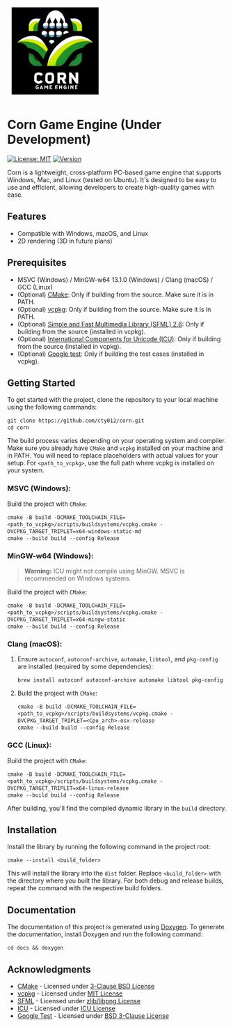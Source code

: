 <img src="../logo.png" width="200" style="margin: 10px;">

# Corn Game Engine (Under Development)
[![License: MIT](https://img.shields.io/badge/license-MIT-yellow.svg)](https://github.com/cty012/corn/blob/main/LICENSE)
[![Version](https://img.shields.io/badge/version-1.0.0-red.svg)](https://github.com/cty012/corn)

Corn is a lightweight, cross-platform PC-based game engine that supports Windows, Mac, and Linux (tested on Ubuntu).
It's designed to be easy to use and efficient, allowing developers to create high-quality games with ease.

## Features
- Compatible with Windows, macOS, and Linux
- 2D rendering (3D in future plans)

## Prerequisites
- MSVC (Windows) / MinGW-w64 13.1.0 (Windows) / Clang (macOS) / GCC (Linux)
- (Optional) [CMake](https://cmake.org/): Only if building from the source. Make sure it is in PATH.
- (Optional) [vcpkg](https://vcpkg.io/): Only if building from the source. Make sure it is in PATH.
- (Optional) [Simple and Fast Multimedia Library (SFML) 2.6](https://www.sfml-dev.org/): Only if building from the source (installed in vcpkg).
- (Optional) [International Components for Unicode (ICU)](https://icu.unicode.org/): Only if building from the source (installed in vcpkg).
- (Optional) [Google test](https://github.com/google/googletest): Only if building the test cases (installed in vcpkg).

## Getting Started
To get started with the project, clone the repository to your local machine using the following commands:
```shell
git clone https://github.com/cty012/corn.git
cd corn
```

The build process varies depending on your operating system and compiler.
Make sure you already have `CMake` and `vcpkg` installed on your machine and in PATH.
You will need to replace placeholders with actual values for your setup.
For `<path_to_vcpkg>`, use the full path where vcpkg is installed on your system.

### MSVC (Windows):
Build the project with `CMake`:
```shell
cmake -B build -DCMAKE_TOOLCHAIN_FILE=<path_to_vcpkg>/scripts/buildsystems/vcpkg.cmake -DVCPKG_TARGET_TRIPLET=x64-windows-static-md
cmake --build build --config Release
```

### MinGW-w64 (Windows):
> **Warning:** ICU might not compile using MinGW. MSVC is recommended on Windows systems.

Build the project with `CMake`:
```shell
cmake -B build -DCMAKE_TOOLCHAIN_FILE=<path_to_vcpkg>/scripts/buildsystems/vcpkg.cmake -DVCPKG_TARGET_TRIPLET=x64-mingw-static
cmake --build build --config Release
```

### Clang (macOS):
1. Ensure `autoconf`, `autoconf-archive`, `automake`, `libtool`, and `pkg-config` are installed (required by some dependencies):
   ```shell
   brew install autoconf autoconf-archive automake libtool pkg-config
   ```
2. Build the project with `CMake`:
   ```shell
   cmake -B build -DCMAKE_TOOLCHAIN_FILE=<path_to_vcpkg>/scripts/buildsystems/vcpkg.cmake -DVCPKG_TARGET_TRIPLET=<Cpu_arch>-osx-release
   cmake --build build --config Release
   ```

### GCC (Linux):
Build the project with `CMake`:
```shell
cmake -B build -DCMAKE_TOOLCHAIN_FILE=<path_to_vcpkg>/scripts/buildsystems/vcpkg.cmake -DVCPKG_TARGET_TRIPLET=x64-linux-release
cmake --build build --config Release
```

After building, you'll find the compiled dynamic library in the `build` directory.

## Installation
Install the library by running the following command in the project root:
```shell
cmake --install <build_folder>
```
This will install the library into the `dist` folder.
Replace `<build_folder>` with the directory where you built the library.
For both debug and release builds, repeat the command with the respective build folders.

## Documentation
The documentation of this project is generated using [Doxygen](https://www.doxygen.nl/).
To generate the documentation, install Doxygen and run the following command:
```shell
cd docs && doxygen
```

## Acknowledgments
- [CMake](https://cmake.org/) - Licensed under [3-Clause BSD License](https://cmake.org/licensing/)
- [vcpkg](https://vcpkg.io/) - Licensed under [MIT License](https://github.com/microsoft/vcpkg/blob/master/LICENSE.txt)
- [SFML](https://www.sfml-dev.org/) - Licensed under [zlib/libpng License](https://www.sfml-dev.org/license.php)
- [ICU](https://icu.unicode.org/) - Licensed under [ICU License](https://www.unicode.org/copyright.html#License)
- [Google Test](https://google.github.io/googletest) - Licensed under [BSD 3-Clause License](https://github.com/google/googletest/blob/main/LICENSE)
